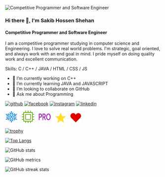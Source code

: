 ![Competitive Programmer and Software Engineer](https://scontent.fcgp4-1.fna.fbcdn.net/v/t39.30808-6/438059919_3755788988043242_1587927979739378292_n.jpg?stp=dst-jpg_s1080x2048&_nc_cat=102&ccb=1-7&_nc_sid=5f2048&_nc_eui2=AeGLUjpk_6XHGwj4z8KL3KLSLIcU5-B7Lh0shxTn4HsuHeezWzPx3ZbWmP127DmWwvctq2YrwP9_zv1jW7tYu2_m&_nc_ohc=i_72Mf-dWnIAb6rYLU2&_nc_zt=23&_nc_ht=scontent.fcgp4-1.fna&oh=00_AfBLzs5C3E3MZifE4WhyD3TkC7NSE_d7MdeBkg5b4shDwQ&oe=66207D2E)
### Hi there 👋, I'm Sakib Hossen Shehan
#### Competitive Programmer and Software Engineer

I am a competitive programmer studying in computer science and Engineering. I love to solve real world problems. I'm strategic, goal oriented, and always work with an end goal in mind. I pride myself on doing quality work and excellent communication.

Skills: C / C++ / JAVA / HTML / CSS / JS

- 🔭 I’m currently working on C++ 
- 🌱 I’m currently learning JAVA and JAVASCRIPT 
- 👯 I’m looking to collaborate on GitHub 
- 💬 Ask me about Programming 

[<img src='https://cdn.jsdelivr.net/npm/simple-icons@3.0.1/icons/github.svg' alt='github' height='40'>](https://github.com/SakibShehan)  [<img src='https://cdn.jsdelivr.net/npm/simple-icons@3.0.1/icons/facebook.svg' alt='facebook' height='40'>](https://www.facebook.com/sh.shehan.5)  [<img src='https://cdn.jsdelivr.net/npm/simple-icons@3.0.1/icons/instagram.svg' alt='instagram' height='40'>](https://www.instagram.com/sakibshehan/)  [<img src='https://cdn.jsdelivr.net/npm/simple-icons@3.0.1/icons/linkedin.svg' alt='linkedin' height='40'>](https://www.linkedin.com/in/sakib-shehan)

<a href='https://archiveprogram.github.com/'><img src='https://raw.githubusercontent.com/acervenky/animated-github-badges/master/assets/acbadge.gif' width='40' height='40'></a> <a href='https://docs.github.com/en/developers'><img src='https://raw.githubusercontent.com/acervenky/animated-github-badges/master/assets/devbadge.gif' width='40' height='40'></a> <a href='https://github.com/pricing'><img src='https://raw.githubusercontent.com/acervenky/animated-github-badges/master/assets/pro.gif' width='40' height='40'></a> <a href='https://stars.github.com/'><img src='https://raw.githubusercontent.com/acervenky/animated-github-badges/master/assets/starbadge.gif' width='35' height='35'></a> <a href='https://docs.github.com/en/github/supporting-the-open-source-community-with-github-sponsors'><img src='https://raw.githubusercontent.com/acervenky/animated-github-badges/master/assets/sponsorbadge.gif' width='35' height='35'></a> 

[![trophy](https://github-profile-trophy.vercel.app/?username=SakibShehan)](https://github.com/ryo-ma/github-profile-trophy)

[![Top Langs](https://github-readme-stats.vercel.app/api/top-langs/?username=SakibShehan)](https://github.com/anuraghazra/github-readme-stats)

![GitHub stats](https://github-readme-stats.vercel.app/api?username=SakibShehan&show_icons=true&count_private=true)  

![GitHub metrics](https://metrics.lecoq.io/SakibShehan)  

![GitHub streak stats](https://streak-stats.demolab.com/?user=SakibShehan)  
